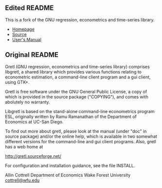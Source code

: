 ## Edited README

This is a fork of the GNU regression, econometrics and time-series library.

- [Homepage](http://gretl.sourceforge.net/)
- [Source](https://sourceforge.net/p/gretl/git/ci/master/tree/)
- [User's Manual](http://gretl.sourceforge.net/gretl-help/gretl-guide.pdf)


## Original README

Gretl (GNU regression, econometrics and time-series library) comprises
libgretl, a shared library which provides various functions relating to
econometric estimation, a command-line client program and a gui client,
using GTK+.

Gretl is free software under the GNU General Public License, a copy
of which is provided in the source package ("COPYING"), and comes
with abolutely no warranty.

Libgretl is based on the stand-alone command-line econometrics program
ESL, originally written by Ramu Ramanathan of the Department of Economics
at UC-San Diego.

To find out more about gretl, please look at the manual (under "doc" in
source package) and/or the online help, which is available in two somewhat
different versions for the command-line and gui client programs.  Also,
gretl has a web home at

http://gretl.sourceforge.net/

For configuration and installation guidance, see the file INSTALL.

Allin Cottrell
Department of Economics
Wake Forest University
cottrell@wfu.edu
